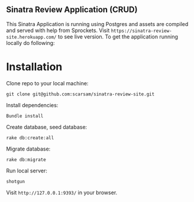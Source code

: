 ## Sinatra Review Application (CRUD)

This Sinatra Application is running using Postgres and assets are compiled and served with help from Sprockets. Visit `https://sinatra-review-site.herokuapp.com/` to see live version. To get the application running locally do following:

# Installation
Clone repo to your local machine:
```
git clone git@github.com:scarsam/sinatra-review-site.git
```

Install dependencies:
```
Bundle install
```

Create database, seed database:
```
rake db:create:all
```

Migrate database:
```
rake db:migrate
```

Run local server:
```
shotgun
```
Visit `http://127.0.0.1:9393/` in your browser.

